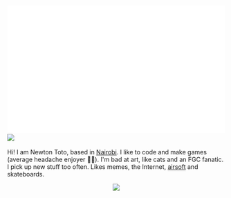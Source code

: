![](https://raw.githubusercontent.com/sokorototo/readme-stats/master/generated/overview.svg)
<img src="https://github-readme-stats.vercel.app/api/top-langs/?username=sokorototo&layout=compact" height="205"/>

Hi! I am Newton Toto, based in [Nairobi](https://duckduckgo.com/?q=nairobi&t=hx&va=g&ia=web&iaxm=about). I like to code and make games (average headache enjoyer 🤌🏿). I'm  bad at art, like cats and an FGC fanatic. I pick up new stuff too often. Likes memes, the Internet, [airsoft](https://youtu.be/j8PxqgliIno) and skateboards.

<p align="center">
  <a href="https://skillicons.dev">
    <img src="https://skillicons.dev/icons?i=rust,c,vscode,linux,arch,js,wasm,cloudflare,deno,discord,bevy,gtk,sqlite,yew,gitlab&perline=5" />
  </a>
</p>

